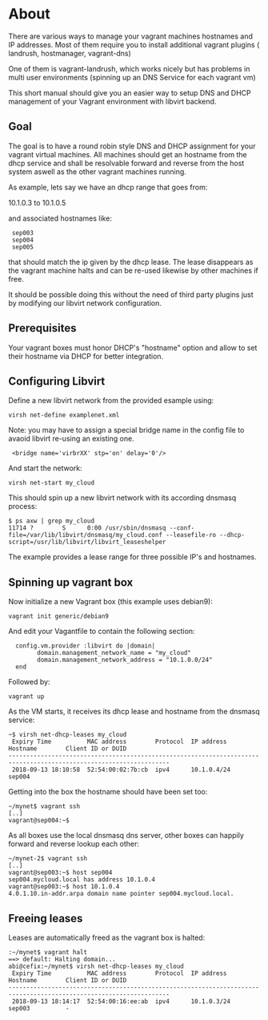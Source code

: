 About
=========

There are various ways to manage your vagrant machines hostnames and IP
addresses.  Most of them require you to install additional vagrant plugins (
landrush, hostmanager, vagrant-dns)

One of them is vagrant-landrush, which works nicely but has problems in multi
user environments (spinning up an DNS Service for each vagrant vm)

This short manual should give you an easier way to setup DNS and DHCP
management of your Vagrant environment with libvirt backend.


Goal
-------------

The goal is to have a round robin style DNS and DHCP assignment for your
vagrant virtual machines. All machines should get an hostname from the dhcp
service and shall be resolvable forward and reverse from the host system aswell
as the other vagrant machines running.

As example, lets say we have an dhcp range that goes from:

 10.1.0.3   to  10.1.0.5

and associated hostnames like:

```
 sep003
 sep004
 sep005
```

that should match the ip given by the dhcp lease. The lease disappears as the
vagrant machine halts and can be re-used likewise by other machines if free.

It should be possible doing this without the need of third party plugins just
by modifying our libvirt network configuration. 

Prerequisites
-------------

Your vagrant boxes must honor DHCP's "hostname" option and allow to set their
hostname via DHCP for better integration.


Configuring Libvirt
-------------

Define a new libvirt network from the provided esample using:

```
virsh net-define examplenet.xml
```

Note: you may have to assign a special bridge name in the config file to
avaoid libvirt re-using an existing one.

```
 <bridge name='virbrXX' stp='on' delay='0'/>
```

And start the network:

```
virsh net-start my_cloud
```

This should spin up a new libvirt network with its according dnsmasq process:

```
$ ps axw | grep my_cloud
11714 ?        S      0:00 /usr/sbin/dnsmasq --conf-file=/var/lib/libvirt/dnsmasq/my_cloud.conf --leasefile-ro --dhcp-script=/usr/lib/libvirt/libvirt_leaseshelper

```

The example provides a lease range for three possible IP's and hostnames.

Spinning up vagrant box
-------------

Now initialize a new Vagrant box (this example uses debian9):

```
vagrant init generic/debian9
```

And edit your Vagantfile to contain the following section:

```
  config.vm.provider :libvirt do |domain|
        domain.management_network_name = "my_cloud"
        domain.management_network_address = "10.1.0.0/24"
  end
```

Followed by:

```
vagrant up
```

As the VM starts, it receives its dhcp lease and hostname from the dnsmasq
service:

```
~$ virsh net-dhcp-leases my_cloud
 Expiry Time          MAC address        Protocol  IP address                Hostname        Client ID or DUID
-------------------------------------------------------------------------------------------------------------------
 2018-09-13 18:10:58  52:54:00:02:7b:cb  ipv4      10.1.0.4/24               sep004   
```

Getting into the box the hostname should have been set too:

```
~/mynet$ vagrant ssh
[..]
vagrant@sep004:~$ 
```

As all boxes use the local dnsmasq dns server, other boxes can happily
forward and reverse lookup each other:

```
~/mynet-2$ vagrant ssh
[..]
vagrant@sep003:~$ host sep004
sep004.mycloud.local has address 10.1.0.4
vagrant@sep003:~$ host 10.1.0.4
4.0.1.10.in-addr.arpa domain name pointer sep004.mycloud.local.
```

Freeing leases
-------------

Leases are automatically freed as the vagrant box is halted:

```
:~/mynet$ vagrant halt
==> default: Halting domain...
abi@cefix:~/mynet$ virsh net-dhcp-leases my_cloud
 Expiry Time          MAC address        Protocol  IP address                Hostname        Client ID or DUID
-------------------------------------------------------------------------------------------------------------------
 2018-09-13 18:14:17  52:54:00:16:ee:ab  ipv4      10.1.0.3/24               sep003          -
```
